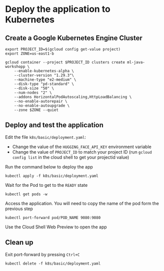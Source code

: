 # Deploy the application to Kubernetes

## Create a Google Kubernetes Engine Cluster

```
export PROJECT_ID=$(gcloud config get-value project)
export ZONE=us-east1-b

gcloud container --project $PROJECT_ID clusters create ml-java-workshopp \
    --enable-kubernetes-alpha \
    --cluster-version "1.29.3"\
    --machine-type "e2-medium" \
    --disk-type "pd-standard" \
    --disk-size "50" \
    --num-nodes "2" \
    --addons HorizontalPodAutoscaling,HttpLoadBalancing \
    --no-enable-autorepair \
    --no-enable-autoupgrade \
    --zone $ZONE --quiet
```

## Deploy and test the application

Edit the file `k8s/basic/deployment.yaml`:

- Change the value of the `HUGGING_FACE_API_KEY` environment variable
- Change the value of `PROJECT_ID` to match your project ID (run `gcloud config list` in the cloud shell to get your projectid value)

Run the command below to deploy the app

```
kubectl apply -f k8s/basic/deployment.yaml
```

Wait for the Pod to get to the `READY` state

```
kubectl get pods -w
```

Access the application. You will need to copy the name of the pod form the previous step

```
kubectl port-forward pod/POD_NAME 9080:9080
```

Use the Cloud Shell Web Preview to open the app

## Clean up

Exit port-forward by pressing `Ctrl+C`

```
kubectl delete -f k8s/basic/deployment.yaml
```
